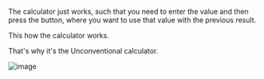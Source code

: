 The calculator just works, such that you need to enter the value and then press the button, where you want to use that value with the previous result.

This how the calculator works.

That's why it's the Unconventional calculator.



![image](https://media.giphy.com/media/UTSOu7V8MidMPxTGCJ/giphy.gif)
